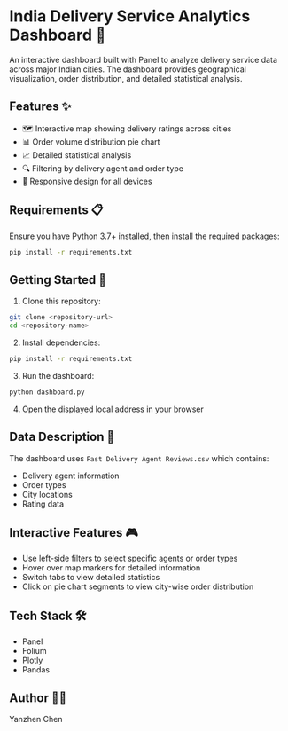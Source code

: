 # India Delivery Service Analytics Dashboard 🚚

An interactive dashboard built with Panel to analyze delivery service data across major Indian cities. The dashboard provides geographical visualization, order distribution, and detailed statistical analysis.

## Features ✨

- 🗺️ Interactive map showing delivery ratings across cities
- 📊 Order volume distribution pie chart
- 📈 Detailed statistical analysis
- 🔍 Filtering by delivery agent and order type
- 📱 Responsive design for all devices

## Requirements 📋

Ensure you have Python 3.7+ installed, then install the required packages:

```bash
pip install -r requirements.txt
```
## Getting Started 🚀

1. Clone this repository:
```bash
git clone <repository-url>
cd <repository-name>
```

2. Install dependencies:
```bash
pip install -r requirements.txt
```

3. Run the dashboard:
```bash
python dashboard.py
```

4. Open the displayed local address in your browser

## Data Description 📝

The dashboard uses `Fast Delivery Agent Reviews.csv` which contains:
- Delivery agent information
- Order types
- City locations
- Rating data

## Interactive Features 🎮

- Use left-side filters to select specific agents or order types
- Hover over map markers for detailed information
- Switch tabs to view detailed statistics
- Click on pie chart segments to view city-wise order distribution

## Tech Stack 🛠️

- Panel
- Folium
- Plotly
- Pandas

## Author 👨‍💻

Yanzhen Chen